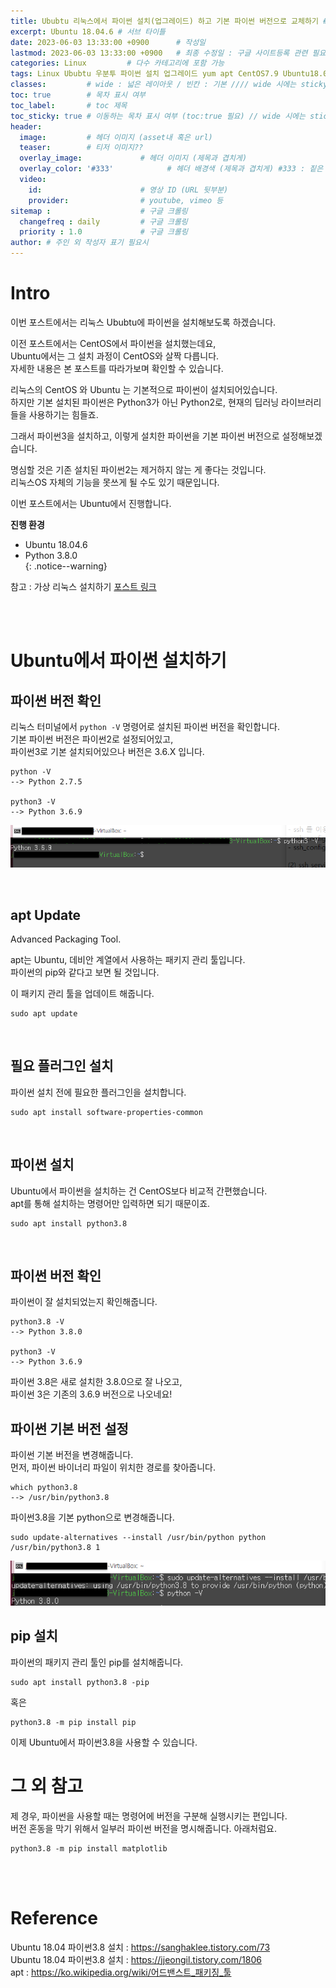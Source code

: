 ```yaml
---
title: Ububtu 리눅스에서 파이썬 설치(업그레이드) 하고 기본 파이썬 버전으로 교체하기 # 제목
excerpt: Ubuntu 18.04.6 # 서브 타이틀
date: 2023-06-03 13:33:00 +0900      # 작성일
lastmod: 2023-06-03 13:33:00 +0900   # 최종 수정일 : 구글 사이트등록 관련 필요
categories: Linux         # 다수 카테고리에 포함 가능
tags: Linux Ububtu 우분투 파이썬 설치 업그레이드 yum apt CentOS7.9 Ubuntu18.04.6     # 태그 복수개 가능
classes:         # wide : 넓은 레이아웃 / 빈칸 : 기본 //// wide 시에는 sticky toc 불가
toc: true        # 목차 표시 여부
toc_label:       # toc 제목
toc_sticky: true # 이동하는 목차 표시 여부 (toc:true 필요) // wide 시에는 sticky toc 불가
header: 
  image:         # 헤더 이미지 (asset내 혹은 url)
  teaser:        # 티저 이미지??
  overlay_image:             # 헤더 이미지 (제목과 겹치게)
  overlay_color: '#333'            # 헤더 배경색 (제목과 겹치게) #333 : 짙은 회색
  video:
    id:                      # 영상 ID (URL 뒷부분)
    provider:                # youtube, vimeo 등
sitemap :                    # 구글 크롤링
  changefreq : daily         # 구글 크롤링
  priority : 1.0             # 구글 크롤링
author: # 주인 외 작성자 표기 필요시
---
```

<!--postNo: 20230603_002-->

# Intro  

이번 포스트에서는 리눅스 Ububtu에 파이썬을 설치해보도록 하겠습니다.  

이전 포스트에서는 CentOS에서 파이썬을 설치했는데요,  
Ubuntu에서는 그 설치 과정이 CentOS와 살짝 다릅니다.  
자세한 내용은 본 포스트를 따라가보며 확인할 수 있습니다.  

리눅스의 CentOS 와 Ubuntu 는 기본적으로 파이썬이 설치되어있습니다.  
하지만 기본 설치된 파이썬은 Python3가 아닌 Python2로, 현재의 딥러닝 라이브러리들을 사용하기는 힘들죠.  

그래서 파이썬3을 설치하고, 이렇게 설치한 파이썬을 기본 파이썬 버전으로 설정해보겠습니다.  

명심할 것은 기존 설치된 파이썬2는 제거하지 않는 게 좋다는 것입니다.  
리눅스OS 자체의 기능을 못쓰게 될 수도 있기 때문입니다.  

이번 포스트에서는 Ubuntu에서 진행합니다.  

**진행 환경**
* Ubuntu 18.04.6    
* Python 3.8.0  
{: .notice--warning}

참고 : 가상 리눅스 설치하기 [포스트 링크](https://whdrns2013.github.io/linux/20230530_001_centosinstall/)   

<br>
<br>

# Ubuntu에서 파이썬 설치하기

## 파이썬 버전 확인

리눅스 터미널에서 `python -V` 명령어로 설치된 파이썬 버전을 확인합니다.  
기본 파이썬 버전은 파이썬2로 설정되어있고,  
파이썬3로 기본 설치되어있으나 버전은 3.6.X 입니다.  

```terminal
python -V
--> Python 2.7.5

python3 -V
--> Python 3.6.9
```

![](/assets/images/20230603_002_001.png)

<br>

## apt Update

Advanced Packaging Tool.  

apt는 Ubuntu, 데비안 계열에서 사용하는 패키지 관리 툴입니다.  
파이썬의 pip와 같다고 보면 될 것입니다.  

이 패키지 관리 툴을 업데이트 해줍니다.  

```terminal
sudo apt update  
```

<br>

## 필요 플러그인 설치  

파이썬 설치 전에 필요한 플러그인을 설치합니다.  

```terminal
sudo apt install software-properties-common
```

<br>

## 파이썬 설치  

Ubuntu에서 파이썬을 설치하는 건 CentOS보다 비교적 간편했습니다.  
apt를 통해 설치하는 명령어만 입력하면 되기 때문이죠.  

```terminal
sudo apt install python3.8
```

<br>

## 파이썬 버전 확인  

파이썬이 잘 설치되었는지 확인해줍니다.  

```terminal
python3.8 -V
--> Python 3.8.0

python3 -V
--> Python 3.6.9
```

파이썬 3.8은 새로 설치한 3.8.0으로 잘 나오고,  
파이썬 3은 기존의 3.6.9 버전으로 나오네요!  


## 파이썬 기본 버전 설정

파이썬 기본 버전을 변경해줍니다.  
먼저, 파이썬 바이너리 파일이 위치한 경로를 찾아줍니다.  

```terminal
which python3.8
--> /usr/bin/python3.8
```

파이썬3.8을 기본 python으로 변경해줍니다.  

```terminal
sudo update-alternatives --install /usr/bin/python python /usr/bin/python3.8 1
```

![](/assets/images/20230603_002_002.png)

## pip 설치  

파이썬의 패키지 관리 툴인 pip를 설치해줍니다.  

```terminal
sudo apt install python3.8 -pip
```

혹은

```terminal
python3.8 -m pip install pip
```

이제 Ubuntu에서 파이썬3.8을 사용할 수 있습니다.  


# 그 외 참고  

제 경우, 파이썬을 사용할 때는 명령어에 버전을 구분해 실행시키는 편입니다.  
버전 혼동을 막기 위해서 일부러 파이썬 버전을 명시해줍니다. 아래처럼요.  

```terminal
python3.8 -m pip install matplotlib
```


<br>
<br>

# Reference

Ubuntu 18.04 파이썬3.8 설치 : https://sanghaklee.tistory.com/73  
Ubuntu 18.04 파이썬3.8 설치 : https://jjeongil.tistory.com/1806  
apt : https://ko.wikipedia.org/wiki/어드밴스트_패키징_툴  
